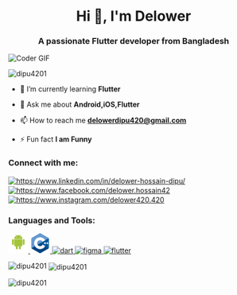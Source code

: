 <h1 align="center">Hi 👋, I'm Delower</h1>
<h3 align="center">A passionate Flutter developer from Bangladesh</h3> 
<img alt="Coder GIF" height=250 width=350 src="https://cdn.dribbble.com/users/730703/screenshots/6581243/avento.gif" />

<p align="left"> <img src="https://komarev.com/ghpvc/?username=dipu4201&label=Profile%20views&color=0e75b6&style=flat" alt="dipu4201" /> </p>

- 🌱 I’m currently learning **Flutter**

- 💬 Ask me about **Android,iOS,Flutter**

- 📫 How to reach me **delowerdipu420@gmail.com**

- ⚡ Fun fact **I am Funny**

<h3 align="left">Connect with me:</h3>
<p align="left">
<a href="https://linkedin.com/in/https://www.linkedin.com/in/delower-hossain-dipu/" target="blank"><img align="center" src="https://raw.githubusercontent.com/rahuldkjain/github-profile-readme-generator/master/src/images/icons/Social/linked-in-alt.svg" alt="https://www.linkedin.com/in/delower-hossain-dipu/" height="30" width="40" /></a>
<a href="https://fb.com/https://www.facebook.com/delower.hossain42" target="blank"><img align="center" src="https://raw.githubusercontent.com/rahuldkjain/github-profile-readme-generator/master/src/images/icons/Social/facebook.svg" alt="https://www.facebook.com/delower.hossain42" height="30" width="40" /></a>
<a href="https://instagram.com/https://www.instagram.com/delower420.420" target="blank"><img align="center" src="https://raw.githubusercontent.com/rahuldkjain/github-profile-readme-generator/master/src/images/icons/Social/instagram.svg" alt="https://www.instagram.com/delower420.420" height="30" width="40" /></a>
</p>

<h3 align="left">Languages and Tools:</h3>
<p align="left"> <a href="https://developer.android.com" target="_blank" rel="noreferrer"> <img src="https://raw.githubusercontent.com/devicons/devicon/master/icons/android/android-original-wordmark.svg" alt="android" width="40" height="40"/> </a> <a href="https://www.w3schools.com/cpp/" target="_blank" rel="noreferrer"> <img src="https://raw.githubusercontent.com/devicons/devicon/master/icons/cplusplus/cplusplus-original.svg" alt="cplusplus" width="40" height="40"/> </a> <a href="https://dart.dev" target="_blank" rel="noreferrer"> <img src="https://www.vectorlogo.zone/logos/dartlang/dartlang-icon.svg" alt="dart" width="40" height="40"/> </a> <a href="https://www.figma.com/" target="_blank" rel="noreferrer"> <img src="https://www.vectorlogo.zone/logos/figma/figma-icon.svg" alt="figma" width="40" height="40"/> </a> <a href="https://flutter.dev" target="_blank" rel="noreferrer"> <img src="https://www.vectorlogo.zone/logos/flutterio/flutterio-icon.svg" alt="flutter" width="40" height="40"/> </a> </p>

<p><img align="left" src="https://github-readme-stats.vercel.app/api/top-langs?username=dipu4201&show_icons=true&locale=en&layout=compact" alt="dipu4201" /></p>

<p>&nbsp;<img align="center" src="https://github-readme-stats.vercel.app/api?username=dipu4201&show_icons=true&locale=en" alt="dipu4201" /></p>

<p><img align="center" src="https://github-readme-streak-stats.herokuapp.com/?user=dipu4201&" alt="dipu4201" /></p>

